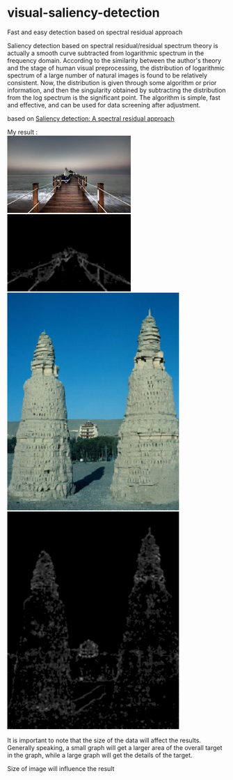 # visual-saliency-detection
 Fast and easy detection based on spectral residual approach

Saliency detection based on spectral residual/residual spectrum theory is actually a smooth curve subtracted from logarithmic spectrum in the frequency domain.
According to the similarity between the author's theory and the stage of human visual preprocessing, the distribution of logarithmic spectrum of a large number of natural images is found to be relatively consistent. Now, the distribution is given through some algorithm or prior information, and then the singularity obtained by subtracting the distribution from the log spectrum is the significant point.
The algorithm is simple, fast and effective, and can be used for data screening after adjustment.

based on [Saliency detection: A spectral residual approach](https://www.researchgate.net/profile/Liqing_Zhang3/publication/221364530_Saliency_Detection_A_Spectral_Residual_Approach/links/55b497f208ae092e9653c2bc.pdf)</br>

My result :  
![0](https://raw.githubusercontent.com/MirusUmbra/Display-data/master/visual-saliency-detection/s1.jpg?token=AJZQ6R26P2WO6YM2BLZNK3K6Y64VW)![1](https://raw.githubusercontent.com/MirusUmbra/Display-data/master/visual-saliency-detection/s1_2.png?token=AJZQ6R5T6THA3E7HJ4EG4ZC6Y64XG)</br>
![2](https://raw.githubusercontent.com/MirusUmbra/Display-data/master/visual-saliency-detection/s2.png?token=AJZQ6R2EHZWIB2XAWI36VKS6Y64YW)![3](https://raw.githubusercontent.com/MirusUmbra/Display-data/master/visual-saliency-detection/s2_2.png?token=AJZQ6R7OH6NC7DDSNLPJOQS6Y64ZS)</br>

It is important to note that the size of the data will affect the results. Generally speaking, a small graph will get a larger area of the overall target in the graph, while a large graph will get the details of the target.

Size of image will influence the result
